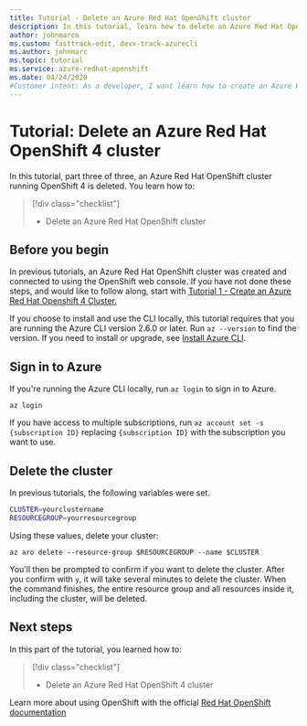 ```yaml
---
title: Tutorial - Delete an Azure Red Hat OpenShift cluster
description: In this tutorial, learn how to delete an Azure Red Hat OpenShift cluster using the Azure CLI
author: johnmarco
ms.custom: fasttrack-edit, devx-track-azurecli
ms.author: johnmarc
ms.topic: tutorial
ms.service: azure-redhat-openshift
ms.date: 04/24/2020
#Customer intent: As a developer, I want learn how to create an Azure Red Hat OpenShift cluster, scale it, and then clean up resources so that I am not charged for what I'm not using.
---
```


# Tutorial: Delete an Azure Red Hat OpenShift 4 cluster

In this tutorial, part three of three, an Azure Red Hat OpenShift cluster running OpenShift 4 is deleted. You learn how to:

> [!div class="checklist"]
> * Delete an Azure Red Hat OpenShift cluster


## Before you begin

In previous tutorials, an Azure Red Hat OpenShift cluster was created and connected to using the OpenShift web console. If you have not done these steps, and would like to follow along, start with [Tutorial 1 - Create an Azure Red Hat Openshift 4 Cluster.](tutorial-create-cluster.md)

If you choose to install and use the CLI locally, this tutorial requires that you are running the Azure CLI version 2.6.0 or later. Run `az --version` to find the version. If you need to install or upgrade, see [Install Azure CLI](/cli/azure/install-azure-cli).

## Sign in to Azure

If you're running the Azure CLI locally, run `az login` to sign in to Azure.

```azurecli
az login
```

If you have access to multiple subscriptions, run `az account set -s {subscription ID}` replacing `{subscription ID}` with the subscription you want to use.

## Delete the cluster

In previous tutorials, the following variables were set.

```bash
CLUSTER=yourclustername
RESOURCEGROUP=yourresourcegroup
```

Using these values, delete your cluster:

```azurecli
az aro delete --resource-group $RESOURCEGROUP --name $CLUSTER
```

You'll then be prompted to confirm if you want to delete the cluster. After you confirm with `y`, it will take several minutes to delete the cluster. When the command finishes, the entire resource group and all resources inside it, including the cluster, will be deleted.

## Next steps

In this part of the tutorial, you learned how to:
> [!div class="checklist"]
> * Delete an Azure Red Hat OpenShift 4 cluster

Learn more about using OpenShift with the official [Red Hat OpenShift documentation](https://docs.openshift.com/container-platform/4.6/welcome/index.html)
